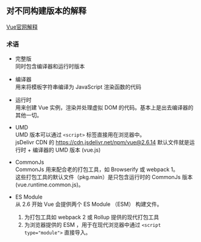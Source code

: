 ## 对不同构建版本的解释 
[Vue官网解释](https://cn.vuejs.org/v2/guide/installation.html#%E5%AF%B9%E4%B8%8D%E5%90%8C%E6%9E%84%E5%BB%BA%E7%89%88%E6%9C%AC%E7%9A%84%E8%A7%A3%E9%87%8A)  

### 术语

- 完整版  
  同时包含编译器和运行时版本  

- 编译器  
  用来将模板字符串编译为 JavaScript 渲染函数的代码  

- 运行时  
  用来创建 Vue 实例，渲染并处理虚拟 DOM 的代码。基本上是出去编译器的其他一切。  

- UMD  
  UMD 版本可以通过 `<script>` 标签直接用在浏览器中。  
  jsDelivr CDN 的 https://cdn.jsdelivr.net/npm/vue@2.6.14 默认文件就是运行时 + 编译器的 UMD 版本 (vue.js)  

- CommonJs  
  CommonJs 用来配合老的打包工具，如 Browserify 或 webpack 1。  
  这些打包工具的默认文件（pkg.main）是只包含运行时的 CommonJs 版本 (vue.runtime.common.js)。 

- ES Module  
  从 2.6 开始 Vue 会提供两个 ES Module （ESM） 构建文件。  
  1. 为打包工具如 webpack 2 或 Rollup 提供的现代打包工具  
  2. 为浏览器提供的 ESM ，用于在现代浏览器中通过 `<script type="module">` 直接导入。